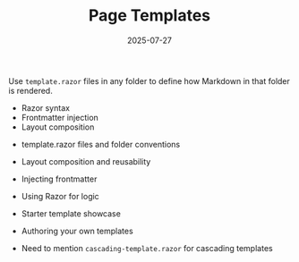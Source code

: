 ﻿---
title: 'Page Templates'
date: 2025-07-27
image: images/blake-logo.png
tags: []
description: "Describes the templating system in Blake, including how to create and use templates."
iconIdentifier: "bi bi-plus-square-fill-nav-menu"
pageOrder: 3
category: "Using Blake"
---

Use `template.razor` files in any folder to define how Markdown in that folder is rendered.

- Razor syntax
- Frontmatter injection
- Layout composition

* template.razor files and folder conventions

* Layout composition and reusability

* Injecting frontmatter

* Using Razor for logic

* Starter template showcase

* Authoring your own templates

* Need to mention `cascading-template.razor` for cascading templates
